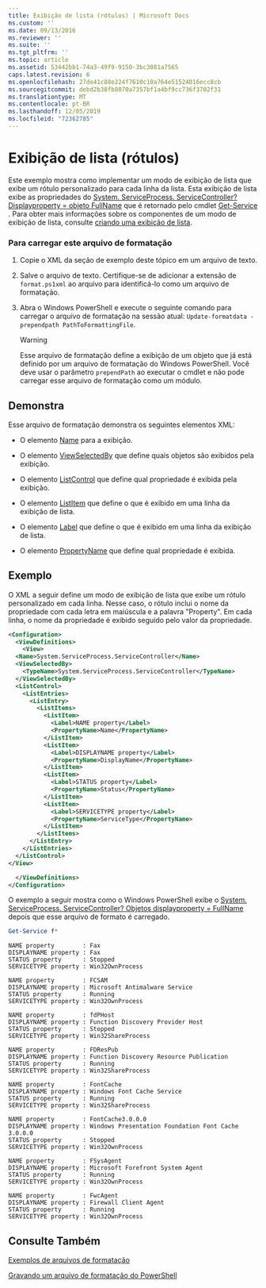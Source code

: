 ```yaml
---
title: Exibição de lista (rótulos) | Microsoft Docs
ms.custom: ''
ms.date: 09/13/2016
ms.reviewer: ''
ms.suite: ''
ms.tgt_pltfrm: ''
ms.topic: article
ms.assetid: 53442bb1-74a3-49f9-9150-3bc3081a7565
caps.latest.revision: 6
ms.openlocfilehash: 27de41c88e224f7610c10a764e51524016ecc8cb
ms.sourcegitcommit: debd2b38fb8070a7357bf1a4bf9cc736f3702f31
ms.translationtype: MT
ms.contentlocale: pt-BR
ms.lasthandoff: 12/05/2019
ms.locfileid: "72362785"
---
```

# <a name="list-view-labels"></a>Exibição de lista (rótulos)

Este exemplo mostra como implementar um modo de exibição de lista que exibe um rótulo personalizado para cada linha da lista. Esta exibição de lista exibe as propriedades do [System. ServiceProcess. ServiceController? Displayproperty = objeto FullName](/dotnet/api/System.ServiceProcess.ServiceController) que é retornado pelo cmdlet [Get-Service](/powershell/module/Microsoft.PowerShell.Management/Get-Service) . Para obter mais informações sobre os componentes de um modo de exibição de lista, consulte [criando uma exibição de lista](./creating-a-list-view.md).

### <a name="to-load-this-formatting-file"></a>Para carregar este arquivo de formatação

1. Copie o XML da seção de exemplo deste tópico em um arquivo de texto.

2. Salve o arquivo de texto. Certifique-se de adicionar a extensão de `format.ps1xml` ao arquivo para identificá-lo como um arquivo de formatação.

3. Abra o Windows PowerShell e execute o seguinte comando para carregar o arquivo de formatação na sessão atual: `Update-formatdata -prependpath PathToFormattingFile`.

   > [!WARNING]
   > Esse arquivo de formatação define a exibição de um objeto que já está definido por um arquivo de formatação do Windows PowerShell. Você deve usar o parâmetro `prependPath` ao executar o cmdlet e não pode carregar esse arquivo de formatação como um módulo.

## <a name="demonstrates"></a>Demonstra

Esse arquivo de formatação demonstra os seguintes elementos XML:

- O elemento [Name](./name-element-for-view-format.md) para a exibição.

- O elemento [ViewSelectedBy](./viewselectedby-element-format.md) que define quais objetos são exibidos pela exibição.

- O elemento [ListControl](./listcontrol-element-format.md) que define qual propriedade é exibida pela exibição.

- O elemento [ListItem](./listitem-element-for-listitems-for-listcontrol-format.md) que define o que é exibido em uma linha da exibição de lista.

- O elemento [Label](./label-element-for-listitem-for-listcontrol-format.md) que define o que é exibido em uma linha da exibição de lista.

- O elemento [PropertyName](./propertyname-element-for-listitem-for-listcontrol-format.md) que define qual propriedade é exibida.

## <a name="example"></a>Exemplo

O XML a seguir define um modo de exibição de lista que exibe um rótulo personalizado em cada linha. Nesse caso, o rótulo inclui o nome da propriedade com cada letra em maiúscula e a palavra "Property". Em cada linha, o nome da propriedade é exibido seguido pelo valor da propriedade.

```xml
<Configuration>
  <ViewDefinitions>
    <View>
  <Name>System.ServiceProcess.ServiceController</Name>
  <ViewSelectedBy>
    <TypeName>System.ServiceProcess.ServiceController</TypeName>
  </ViewSelectedBy>
  <ListControl>
    <ListEntries>
      <ListEntry>
        <ListItems>
          <ListItem>
            <Label>NAME property</Label>
            <PropertyName>Name</PropertyName>
          </ListItem>
          <ListItem>
            <Label>DISPLAYNAME property</Label>
            <PropertyName>DisplayName</PropertyName>
          </ListItem>
          <ListItem>
            <Label>STATUS property</Label>
            <PropertyName>Status</PropertyName>
          </ListItem>
          <ListItem>
            <Label>SERVICETYPE property</Label>
            <PropertyName>ServiceType</PropertyName>
          </ListItem>
        </ListItems>
      </ListEntry>
    </ListEntries>
  </ListControl>
</View>

  </ViewDefinitions>
</Configuration>
```

O exemplo a seguir mostra como o Windows PowerShell exibe o [System. ServiceProcess. ServiceController? Objetos displayproperty = FullName](/dotnet/api/System.ServiceProcess.ServiceController) depois que esse arquivo de formato é carregado.

```powershell
Get-Service f*
```

```output
NAME property        : Fax
DISPLAYNAME property : Fax
STATUS property      : Stopped
SERVICETYPE property : Win32OwnProcess

NAME property        : FCSAM
DISPLAYNAME property : Microsoft Antimalware Service
STATUS property      : Running
SERVICETYPE property : Win32OwnProcess

NAME property        : fdPHost
DISPLAYNAME property : Function Discovery Provider Host
STATUS property      : Stopped
SERVICETYPE property : Win32ShareProcess

NAME property        : FDResPub
DISPLAYNAME property : Function Discovery Resource Publication
STATUS property      : Running
SERVICETYPE property : Win32ShareProcess

NAME property        : FontCache
DISPLAYNAME property : Windows Font Cache Service
STATUS property      : Running
SERVICETYPE property : Win32ShareProcess

NAME property        : FontCache3.0.0.0
DISPLAYNAME property : Windows Presentation Foundation Font Cache 3.0.0.0
STATUS property      : Stopped
SERVICETYPE property : Win32OwnProcess

NAME property        : FSysAgent
DISPLAYNAME property : Microsoft Forefront System Agent
STATUS property      : Running
SERVICETYPE property : Win32OwnProcess

NAME property        : FwcAgent
DISPLAYNAME property : Firewall Client Agent
STATUS property      : Running
SERVICETYPE property : Win32OwnProcess
```

## <a name="see-also"></a>Consulte Também

[Exemplos de arquivos de formatação](./examples-of-formatting-files.md)

[Gravando um arquivo de formatação do PowerShell](./writing-a-powershell-formatting-file.md)

